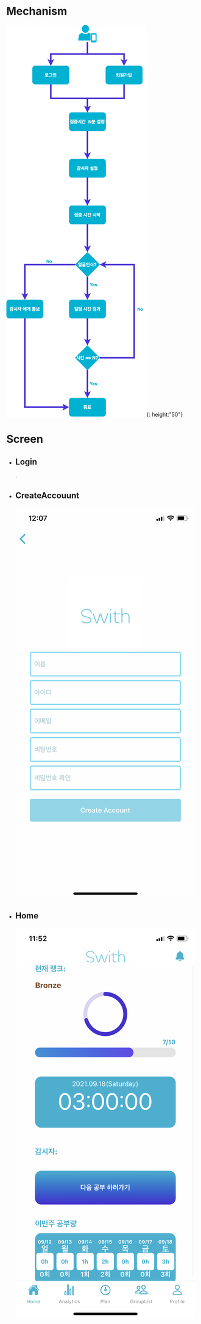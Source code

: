 <!-- Image -->

# Mechanism

![Mechanism](./screenshot/mechanism.png){: height:"50"}

# Screen

- ## Login

  <img src="./screenshot/login.png" width="3.75" height="8.12">

- ## CreateAccouunt

  ![Home](./screenshot/createAccount.png)

- ## Home
  ![Home](./screenshot/Home.png)
